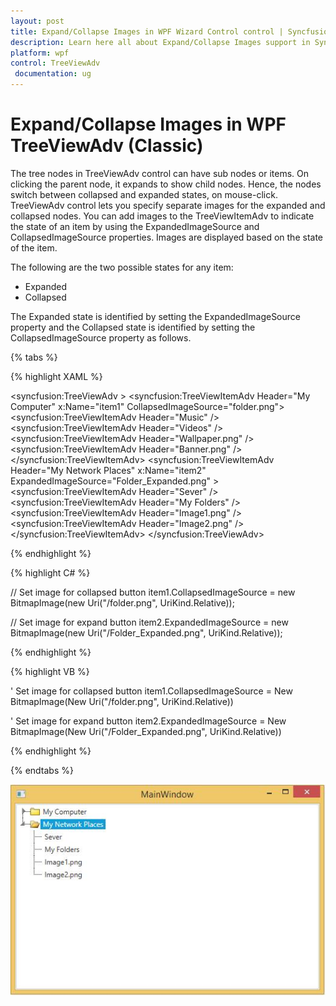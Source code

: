 ```yaml
---
layout: post
title: Expand/Collapse Images in WPF Wizard Control control | Syncfusion
description: Learn here all about Expand/Collapse Images support in Syncfusion WPF TreeViewAdv (Classic) control and more.
platform: wpf
control: TreeViewAdv
 documentation: ug
---
```

# Expand/Collapse Images in WPF TreeViewAdv (Classic)

The tree nodes in TreeViewAdv control can have sub nodes or items. On clicking the parent node, it expands to show child nodes. Hence, the nodes switch between collapsed and expanded states, on mouse-click. TreeViewAdv control lets you specify separate images for the expanded and collapsed nodes. You can add images to the TreeViewItemAdv to indicate the state of an item by using the ExpandedImageSource and CollapsedImageSource properties. Images are displayed based on the state of the item.

The following are the two possible states for any item:

* Expanded
* Collapsed

The Expanded state is identified by setting the ExpandedImageSource property and the Collapsed state is identified by setting the CollapsedImageSource property as follows.

{% tabs %}

{% highlight XAML %}

<syncfusion:TreeViewAdv >
<syncfusion:TreeViewItemAdv Header="My Computer" x:Name="item1" CollapsedImageSource="folder.png">
<syncfusion:TreeViewItemAdv Header="Music" />
<syncfusion:TreeViewItemAdv Header="Videos"  />
<syncfusion:TreeViewItemAdv Header="Wallpaper.png" />
<syncfusion:TreeViewItemAdv Header="Banner.png"  />
</syncfusion:TreeViewItemAdv>
<syncfusion:TreeViewItemAdv Header="My Network Places" x:Name="item2" ExpandedImageSource="Folder_Expanded.png" >
<syncfusion:TreeViewItemAdv Header="Sever"  />
<syncfusion:TreeViewItemAdv Header="My Folders" />
<syncfusion:TreeViewItemAdv Header="Image1.png" />
<syncfusion:TreeViewItemAdv Header="Image2.png" />
</syncfusion:TreeViewItemAdv>
</syncfusion:TreeViewAdv>

{% endhighlight %}

{% highlight C# %}

// Set image for collapsed button
item1.CollapsedImageSource = new BitmapImage(new Uri("/folder.png", UriKind.Relative));

// Set image for expand button
item2.ExpandedImageSource = new BitmapImage(new Uri("/Folder_Expanded.png", UriKind.Relative));

{% endhighlight %}

{% highlight VB %}

' Set image for collapsed button
item1.CollapsedImageSource = New BitmapImage(New Uri("/folder.png", UriKind.Relative))

' Set image for expand button
item2.ExpandedImageSource = New BitmapImage(New Uri("/Folder_Expanded.png", UriKind.Relative))

{% endhighlight %}

{% endtabs %}  

![setting image for expand and collapse button](Expand_Collapse_images_images/Expand_Collapse_images_img1.jpeg)
